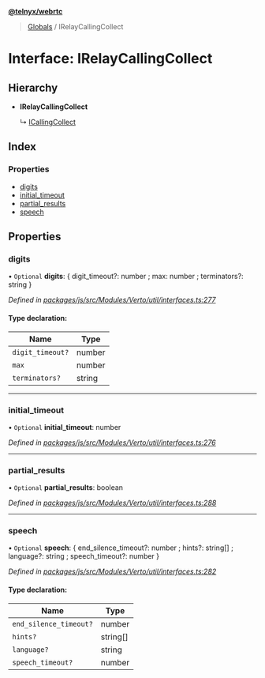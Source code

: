 **[@telnyx/webrtc](../README.md)**

> [Globals](../README.md) / IRelayCallingCollect

# Interface: IRelayCallingCollect

## Hierarchy

* **IRelayCallingCollect**

  ↳ [ICallingCollect](icallingcollect.md)

## Index

### Properties

* [digits](irelaycallingcollect.md#digits)
* [initial\_timeout](irelaycallingcollect.md#initial_timeout)
* [partial\_results](irelaycallingcollect.md#partial_results)
* [speech](irelaycallingcollect.md#speech)

## Properties

### digits

• `Optional` **digits**: { digit_timeout?: number ; max: number ; terminators?: string  }

*Defined in [packages/js/src/Modules/Verto/util/interfaces.ts:277](https://github.com/team-telnyx/webrtc/blob/main/packages/js/src/Modules/Verto/util/interfaces.ts#L277)*

#### Type declaration:

Name | Type |
------ | ------ |
`digit_timeout?` | number |
`max` | number |
`terminators?` | string |

___

### initial\_timeout

• `Optional` **initial\_timeout**: number

*Defined in [packages/js/src/Modules/Verto/util/interfaces.ts:276](https://github.com/team-telnyx/webrtc/blob/main/packages/js/src/Modules/Verto/util/interfaces.ts#L276)*

___

### partial\_results

• `Optional` **partial\_results**: boolean

*Defined in [packages/js/src/Modules/Verto/util/interfaces.ts:288](https://github.com/team-telnyx/webrtc/blob/main/packages/js/src/Modules/Verto/util/interfaces.ts#L288)*

___

### speech

• `Optional` **speech**: { end_silence_timeout?: number ; hints?: string[] ; language?: string ; speech_timeout?: number  }

*Defined in [packages/js/src/Modules/Verto/util/interfaces.ts:282](https://github.com/team-telnyx/webrtc/blob/main/packages/js/src/Modules/Verto/util/interfaces.ts#L282)*

#### Type declaration:

Name | Type |
------ | ------ |
`end_silence_timeout?` | number |
`hints?` | string[] |
`language?` | string |
`speech_timeout?` | number |
